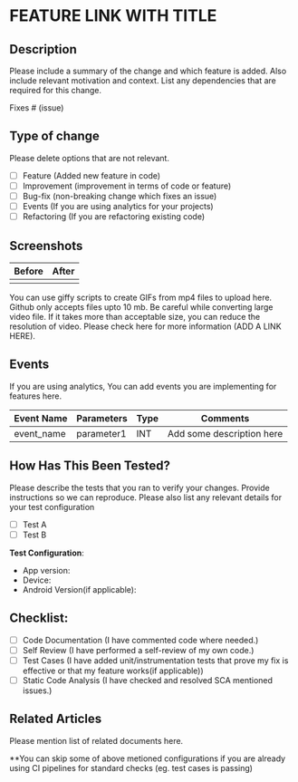 # FEATURE LINK WITH TITLE

## Description

Please include a summary of the change and which feature is added. Also include relevant motivation and context. List any dependencies that are required for this change.

Fixes # (issue)

## Type of change

Please delete options that are not relevant.

- [ ] Feature (Added new feature in code)
- [ ] Improvement (improvement in terms of code or feature)
- [ ] Bug-fix (non-breaking change which fixes an issue)
- [ ] Events (If you are using analytics for your projects)
- [ ] Refactoring (If you are refactoring existing code)

## Screenshots
Before | After
---|---
<image1> | <image2>
You can use giffy scripts to create GIFs from mp4 files to upload here. Github only accepts files upto 10 mb. Be careful while converting large video file. If it takes more than acceptable size, you can reduce the resolution of video. Please check here for more information (ADD A LINK HERE). 
  
## Events
If you are using analytics, You can add events you are implementing for features here.

Event Name | Parameters | Type | Comments
---|---|---|---
event_name | parameter1 | INT | Add some description here


## How Has This Been Tested?

Please describe the tests that you ran to verify your changes. Provide instructions so we can reproduce. Please also list any relevant details for your test configuration

- [ ] Test A
- [ ] Test B

**Test Configuration**:
* App version:
* Device:
* Android Version(if applicable):

## Checklist:
- [ ] Code Documentation (I have commented code where needed.)
- [ ] Self Review (I have performed a self-review of my own code.)
- [ ] Test Cases (I have added unit/instrumentation tests that prove my fix is effective or that my feature works(if applicable))
- [ ] Static Code Analysis (I have checked and resolved SCA mentioned issues.)

## Related Articles
Please mention list of related documents here. 

**You can skip some of above metioned configurations if you are already using CI pipelines for standard checks (eg. test cases is passing)
